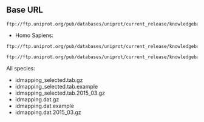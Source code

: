 ## Base URL
```
ftp://ftp.uniprot.org/pub/databases/uniprot/current_release/knowledgebase/idmapping/
```

- Homo Sapiens:
```
ftp://ftp.uniprot.org/pub/databases/uniprot/current_release/knowledgebase/idmapping/by_organism/HUMAN_9606_idmapping.dat.gz

ftp://ftp.uniprot.org/pub/databases/uniprot/current_release/knowledgebase/idmapping/by_organism/HUMAN_9606_idmapping_selected.tab.gz
```

All species:
- idmapping_selected.tab.gz
- idmapping_selected.tab.example
- idmapping_selected.tab.2015_03.gz
- idmapping.dat.gz
- idmapping.dat.example
- idmapping.dat.2015_03.gz
